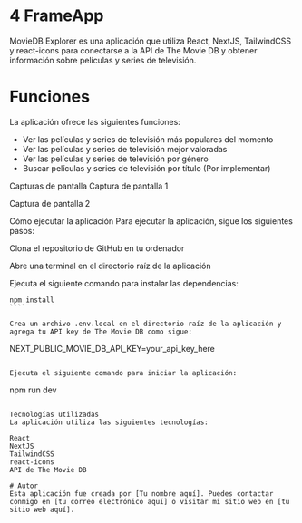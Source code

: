 # 4 FrameApp

MovieDB Explorer es una aplicación que utiliza React, NextJS, TailwindCSS y react-icons para conectarse a la API de The Movie DB y obtener información sobre películas y series de televisión.

# Funciones
La aplicación ofrece las siguientes funciones:

- Ver las películas y series de televisión más populares del momento
- Ver las películas y series de televisión mejor valoradas
- Ver las películas y series de televisión por género
- Buscar películas y series de televisión por título (Por implementar)

Capturas de pantalla
Captura de pantalla 1

Captura de pantalla 2

Cómo ejecutar la aplicación
Para ejecutar la aplicación, sigue los siguientes pasos:

Clona el repositorio de GitHub en tu ordenador

Abre una terminal en el directorio raíz de la aplicación

Ejecuta el siguiente comando para instalar las dependencias:
``````
npm install
````

Crea un archivo .env.local en el directorio raíz de la aplicación y agrega tu API key de The Movie DB como sigue:
``````
NEXT_PUBLIC_MOVIE_DB_API_KEY=your_api_key_here
````

Ejecuta el siguiente comando para iniciar la aplicación:
````
npm run dev
````

Tecnologías utilizadas
La aplicación utiliza las siguientes tecnologías:

React
NextJS
TailwindCSS
react-icons
API de The Movie DB

# Autor
Esta aplicación fue creada por [Tu nombre aquí]. Puedes contactar conmigo en [tu correo electrónico aquí] o visitar mi sitio web en [tu sitio web aquí].